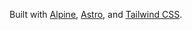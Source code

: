 Built with [Alpine], [Astro], and [Tailwind CSS].

[Alpine]: https://alpinejs.dev/
[Astro]: https://astro.build
[Tailwind CSS]: https://tailwindcss.com/
